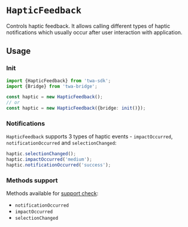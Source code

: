 # `HapticFeedback`

Controls haptic feedback. It allows calling different types of
haptic notifications which usually occur after user interaction with
application.

## Usage

### Init

```typescript
import {HapticFeedback} from 'twa-sdk';
import {Bridge} from 'twa-bridge';

const haptic = new HapticFeedback();
// or
const haptic = new HapticFeedback({bridge: init()});
```

### Notifications

`HapticFeedback` supports 3 types of haptic events -
`impactOccurred`, `notificationOccurred` and `selectionChanged`:

```typescript
haptic.selectionChanged();
haptic.impactOccurred('medium');
haptic.notificationOccurred('success');
```

### Methods support

Methods available for [support check](../../../README.md#methods-support):

- `notificationOccurred`
- `impactOccurred`
- `selectionChanged`